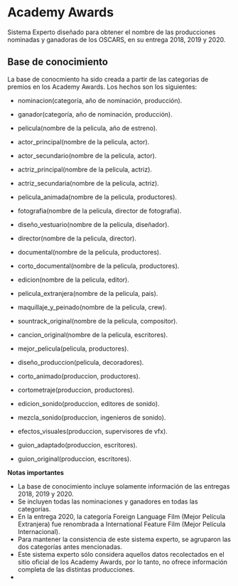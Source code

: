 # Academy Awards
Sistema Experto diseñado para obtener el nombre de las producciones nominadas y ganadoras de los OSCARS, en su entrega 2018, 2019 y 2020.

## Base de conocimiento
La base de conocmiento ha sido creada a partir de las categorias de premios en los Academy Awards. Los hechos son los siguientes:

* nominacion(categoría, año de nominación, producción).
* ganador(categoría, año de nominación, producción).

* pelicula(nombre de la pelicula, año de estreno).
* actor_principal(nombre de la pelicula, actor).
* actor_secundario(nombre de la pelicula, actor).
* actriz_principal(nombre de la pelicula, actriz).
* actriz_secundaria(nombre de la pelicula, actriz).
* pelicula_animada(nombre de la pelicula, productores).
* fotografia(nombre de la pelicula, director de fotografia).
* diseño_vestuario(nombre de la pelicula, diseñador).
* director(nombre de la pelicula, director).
* documental(nombre de la pelicula, productores).
* corto_documental(nombre de la pelicula, productores).
* edicion(nombre de la pelicula, editor).
* pelicula_extranjera(nombre de la pelicula, pais).
* maquillaje_y_peinado(nombre de la pelicula, crew).
* sountrack_original(nombre de la pelicula, compositor).
* cancion_original(nombre de la pelicula, escritores).
* mejor_pelicula(pelicula, productores).
* diseño_produccion(pelicula, decoradores).
* corto_animado(produccion, productores).
* cortometraje(produccion, productores).
* edicion_sonido(produccion, editores de sonido).
* mezcla_sonido(produccion, ingenieros de sonido).
* efectos_visuales(produccion, supervisores de vfx).
* guion_adaptado(produccion, escritores).
* guion_original(produccion, escritores).

**Notas importantes**
* La base de conocimiento incluye solamente información de las entregas 2018, 2019 y 2020.
* Se incluyen todas las nominaciones y ganadores en todas las categorías.
* En la entrega 2020, la categoría Foreign Language Film (Mejor Película Extranjera) fue renombrada a International Feature Film (Mejor Película Internacional).
* Para mantener la consistencia de este sistema experto, se agruparon las dos categorías antes mencionadas.
* Este sistema experto sólo considera aquellos datos recolectados en el sitio oficial de los Academy Awards, por lo tanto, no ofrece información completa de las distintas producciones.
* 